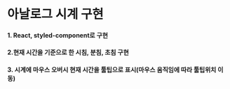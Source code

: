# 아날로그 시계 구현

#### 1. React, styled-component로 구현
#### 2.현재 시간을 기준으로 한 시침, 분침, 초침 구현
#### 3. 시계에 마우스 오버시 현재 시간을 툴팁으로 표시(마우스 움직임에 따라 툴팁위치 이동)
